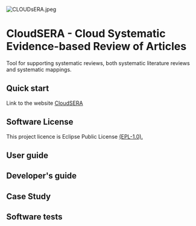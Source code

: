 ![CLOUDsERA.jpeg](https://github.com/spi-fm/CloudSERA/blob/master/CloudSERA-sm.jpeg)

# CloudSERA - Cloud Systematic Evidence-based Review of Articles
Tool for supporting systematic reviews, both systematic literature reviews and systematic mappings.

## Quick start
Link to the website [CloudSERA](http://slr.uca.es)

## Software License
This project licence is Eclipse Public License [(EPL-1.0).](https://www.eclipse.org/legal/epl-v10.html)
## User guide

## Developer's guide

## Case Study

## Software tests
